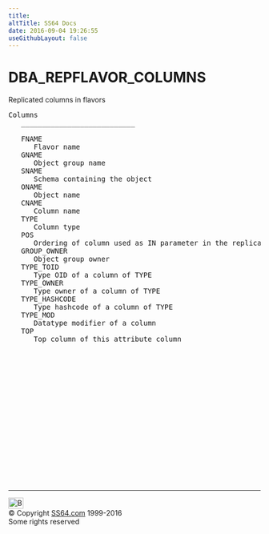 ```yaml
---
title:
altTitle: SS64 Docs
date: 2016-09-04 19:26:55
useGithubLayout: false
---
```

<!-- #BeginLibraryItem "/Library/head_orad.lbi" --><!-- #EndLibraryItem --><h1>DBA_REPFLAVOR_COLUMNS </h1><p> Replicated columns in flavors </p> 
 
<pre>Columns
   ___________________________
 
   FNAME
      Flavor name
   GNAME
      Object group name
   SNAME
      Schema containing the object
   ONAME
      Object name
   CNAME
      Column name
   TYPE
      Column type
   POS
      Ordering of column used as IN parameter in the replication procedures
   GROUP_OWNER
      Object group owner
   TYPE_TOID
      Type OID of a column of TYPE
   TYPE_OWNER
      Type owner of a column of TYPE
   TYPE_HASHCODE
      Type hashcode of a column of TYPE
   TYPE_MOD
      Datatype modifier of a column
   TOP
      Top column of this attribute column

</pre><!-- #BeginLibraryItem "/Library/foot_orad.lbi" --><p>
<!-- oracle-footer -->
<ins class="adsbygoogle" style="display:inline-block;width:300px;height:250px" data-ad-client="ca-pub-6140977852749469" data-ad-slot="4275490898"></ins>
<script>
(adsbygoogle = window.adsbygoogle || []).push({});
</script></p>
<hr>
<div id="bl" class="footer"><a href="DBA_REPFLAVOR_COLUMNS.html#"><img src="../images/top.png" width="30" height="22" alt="Back to the Top"></a></div>
<div id="br" class="footer, tagline">© Copyright <a href="../index.html">SS64.com</a> 1999-2016<br>
Some rights reserved</div>
<!-- #EndLibraryItem -->

